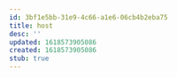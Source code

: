 ```yaml
---
id: 3bf1e5bb-31e9-4c66-a1e6-06cb4b2eba75
title: host
desc: ''
updated: 1618573905086
created: 1618573905086
stub: true
---
```


